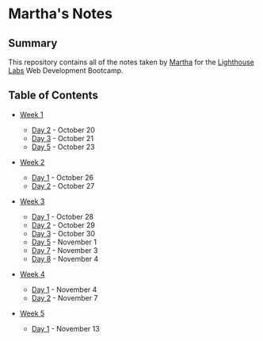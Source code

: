 # Martha's Notes
## Summary 

This repository contains all of the notes taken by [Martha](https://github.com/mjstaus) for the [Lighthouse Labs](https://www.lighthouselabs.ca/) Web Development Bootcamp.

## Table of Contents

- [Week 1](/Week_1)
  - [Day 2](/Day_2) - October 20
  - [Day 3](/Day_3) - October 21
  - [Day 5](/Day_5) - October 23

- [Week 2](/Week_2)
  - [Day 1](Day_1) - October 26
  - [Day 2](Day_2) - October 27

- [Week 3](/Week_3)
  - [Day 1](Day_1) - October 28
  - [Day 2](Day_2) - October 29
  - [Day 3](Day_3) - October 30
  - [Day 5](Day_5) - November 1
  - [Day 7](Day_7) - November 3
  - [Day 8](Day_8) - November 4

- [Week 4](/Week_4)
  - [Day 1](Day_1) - November 4
  - [Day 2](Day_2) - November 7

- [Week 5](/Week_5)
  - [Day 1](Day_1) - November 13


  
  

